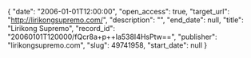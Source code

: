 {
  "date": "2006-01-01T12:00:00", 
  "open_access": true, 
  "target_url": "http://lirikongsupremo.com/", 
  "description": "", 
  "end_date": null, 
  "title": "Lirikong Supremo", 
  "record_id": "20060101T120000/fQcr8a+p++Ia538I4HsPtw==", 
  "publisher": "lirikongsupremo.com", 
  "slug": 49741958, 
  "start_date": null
}

